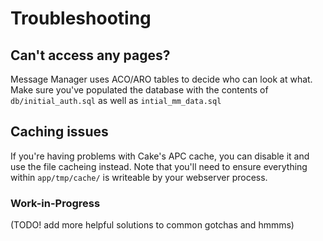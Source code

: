 # Troubleshooting

## Can't access any pages?

Message Manager uses ACO/ARO tables to decide who can look at what. Make sure you've populated the
database with the contents of `db/initial_auth.sql` as well as `intial_mm_data.sql`

## Caching issues

If you're having problems with Cake's APC cache, you can disable it and use the file cacheing instead.
Note that you'll need to ensure everything within
`app/tmp/cache/`
is writeable by your webserver process.


### Work-in-Progress

(TODO! add more helpful solutions to common gotchas and hmmms)